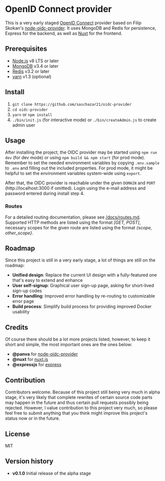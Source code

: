 # OpenID Connect provider
This is a very early staged [OpenID Connect](https://openid.net/connect/) provider based on Filip Skokan's [node-oidc-provider](https://github.com/panva/node-oidc-provider). It uses MongoDB and Redis for persistence, Express for the backend, as well as [Nuxt](https://nuxtjs.org/) for the frontend.

## Prerequisites
* [Node.js](https://nodejs.org/en/) v8 LTS or later
* [MongoDB](https://www.mongodb.com) v3.4 or later
* [Redis](https://redis.io/) v3.2 or later
* [yarn](https://yarnpkg.com/lang/en/) v1.3 (optional)

## Install
1. `git clone https://github.com/saschazar21/oidc-provider`
2. `cd oidc-provider`
2. `yarn` or `npm install`
3. `./bin/init.js` (for interactive mode) or `./bin/createAdmin.js` to create admin user

## Usage
After installing the project, the OIDC provider may be started using `npm run dev` (for dev mode) or using `npm build && npm start` (for prod mode). Remember to set the needed environment variables by copying `.env.sample` to `.env` and filling out the included properties. For prod mode, it might be helpful to set the environment variables system-wide using `export`.

After that, the OIDC provider is reachable under the given `DOMAIN` and `PORT` (http://localhost:3000 if omitted). Login using the e-mail address and password entered during install step 4.

### Routes
For a detailed routing documentation, please see [/docs/routes.md](/docs/routes.md). Supported HTTP methods are listed using the format *[GET, POST]*, necessary scopes for the given route are listed using the format *{scope, other_scope}*.

## Roadmap
Since this project is still in a very early stage, a lot of things are still on the roadmap:

* **Unified design**: Replace the current UI design with a fully-featured one that's easy to extend and enhance
* **User self-signup**: Graphical user sign-up page, asking for short-lived sign-up codes
* **Error handling**: Improved error handling by re-routing to customizable error page
* **Build process**: Simplify build process for providing improved Docker usability

## Credits
Of course there should be a lot more projects listed, however, to keep it short and simple, the most important ones are the ones below:

* **@panva** for [node-oidc-provider](https://github.com/panva/node-oidc-provider)
* **@nuxt** for [nuxt.js](https://github.com/nuxt/nuxt.js)
* **@expressjs** for [express](https://github.com/expressjs/express)

## Contribution
Contributors welcome. Because of this project still being very much in alpha stage, it's very likely that complete rewrites of certain source code parts may happen in the future and thus certain pull requests possibly being rejected. However, I value contribution to this project very much, so please feel free to submit anything that you think might improve this project's status now or in the future.

## License
MIT

## Version history
* **v0.1.0** Initial release of the alpha stage
